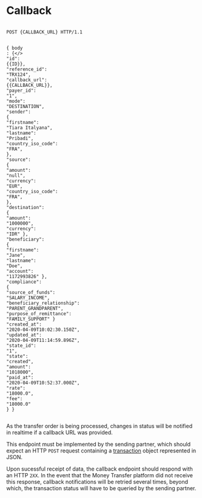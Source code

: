 <h1 id='callback'>Callback</h1>
<div class="highlight"><pre><code>
<span class="nf">POST</span> <span class="nn">{CALLBACK_URL}</span> <span class="kr">HTTP</span><span class="o">/</span><span class="m">1.1</span>

<span class="p">{</span>
    <span class="err">body</span> <span class="p">:</span>
    <span class="p">{</>
        <span class="nt">&#34;id&#34;</span><span class="p">:</span> <span class="mi">{{ID}}</span><span class="p">,</span>
        <span class="nt">&#34;reference_id&#34;</span><span class="p">:</span> <span class="s2">&#34;TRX124&#34;</span><span class="p">,</span>
        <span class="nt">&#34;callback_url&#34;</span><span class="p">:</span> <span class="kc">{{CALLBACK_URL}}</span><span class="p">,</span>
        <span class="nt">&#34;payer_id&#34;</span><span class="p">:</span> <span class="mi">&#34;1&#34;</span><span class="p">,</span>
        <span class="nt">&#34;mode&#34;</span><span class="p">:</span> <span class="s2">&#34;DESTINATION&#34;</span><span class="p">,</span>
        <span class="nt">&#34;sender&#34;</span><span class="p">:</span> <span class="p">{</span>
            <span class="nt">&#34;firstname&#34;</span><span class="p">:</span> <span class="s2">&#34;Tiara Italyana&#34;</span><span class="p">,</span>
            <span class="nt">&#34;lastname&#34;</span><span class="p">:</span> <span class="s2">&#34;Pribadi&#34;</span><span class="p">,</span>
            <span class="nt">&#34;country_iso_code&#34;</span><span class="p">:</span> <span class="s2">&#34;FRA&#34;</span><span class="p">,</span>
        <span class="p">},</span>
        <span class="nt">&#34;source&#34;</span><span class="p">:</span> <span class="p">{</span>
            <span class="nt">&#34;amount&#34;</span><span class="p">:</span> <span class="kc">&#34;null&#34;</span><span class="p">,</span>
            <span class="nt">&#34;currency&#34;</span><span class="p">:</span> <span class="s2">&#34;EUR&#34;</span><span class="p">,</span>
            <span class="nt">&#34;country_iso_code&#34;</span><span class="p">:</span> <span class="s2">&#34;FRA&#34;</span><span class="p">,</span>
        <span class="p">},</span>
        <span class="nt">&#34;destination&#34;</span><span class="p">:</span> <span class="p">{</span>
            <span class="nt">&#34;amount&#34;</span><span class="p">:</span> <span class="mi">&#34;1000000&#34;</span><span class="p">,</span>
            <span class="nt">&#34;currency&#34;</span><span class="p">:</span> <span class="s2">&#34;IDR&#34;</span>
        <span class="p">},</span>
        <span class="nt">&#34;beneficiary&#34;</span><span class="p">:</span> <span class="p">{</span>
            <span class="nt">&#34;firstname&#34;</span><span class="p">:</span> <span class="s2">&#34;Jane&#34;</span><span class="p">,</span>
            <span class="nt">&#34;lastname&#34;</span><span class="p">:</span> <span class="s2">&#34;Doe&#34;</span><span class="p">,</span>
            <span class="nt">&#34;account&#34;</span><span class="p">:</span> <span class="mi">&#34;1172993826&#34;</span>
        <span class="p">},</span>
        <span class="nt">&#34;compliance&#34;</span><span class="p">:</span> <span class="p">{</span>
            <span class="nt">&#34;source_of_funds&#34;</span><span class="p">:</span> <span class="s2">&#34;SALARY_INCOME&#34;</span><span class="p">,</span>
            <span class="nt">&#34;beneficiary_relationship&#34;</span><span class="p">:</span> <span class="s2">&#34;PARENT_GRANDPARENT&#34;</span><span class="p">,</span>
            <span class="nt">&#34;purpose_of_remittance&#34;</span><span class="p">:</span> <span class="mi">&#34;FAMILY_SUPPORT&#34;</span>
        <span class="p">}
        <span class="nt">&#34;created_at&#34;</span><span class="p">:</span> <span class="mi">&#34;2020-04-09T10:02:30.150Z&#34;</span><span class="p">,</span>
        <span class="nt">&#34;updated_at&#34;</span><span class="p">:</span> <span class="mi">&#34;2020-04-09T11:14:59.896Z&#34;</span><span class="p">,</span>
        <span class="nt">&#34;state_id&#34;</span><span class="p">:</span> <span class="s2">&#34;1&#34;</span><span class="p">,</span>
        <span class="nt">&#34;state&#34;</span><span class="p">:</span> <span class="s2">&#34;created&#34;</span><span class="p">,</span>
        <span class="nt">&#34;amount&#34;</span><span class="p">:</span> <span class="mi">&#34;1018000&#34;</span><span class="p">,</span>
        <span class="nt">&#34;paid_at&#34;</span><span class="p">:</span> <span class="mi">&#34;2020-04-09T10:52:37.000Z&#34;</span><span class="p">,</span>
        <span class="nt">&#34;rate&#34;</span><span class="p">:</span> <span class="mi">&#34;18000.0&#34;</span><span class="p">,</span>
        <span class="nt">&#34;fee&#34;</span><span class="p">:</span> <span class="mi">&#34;18000.0&#34;</span><span class="p"></span>
    <span class="p">}</span>
<span class="p">}</span>
</code></pre></div>
<p>As the transfer order is being processed, changes in status will be notified in realtime if a callback URL was provided.</p>

<p>This endpoint must be implemented by the sending partner, which should expect an HTTP <code>POST</code> request containing a <a href="#transaction">transaction</a> object represented in JSON.</p>

<p>Upon sucessful receipt of data, the callback endpoint should respond with an HTTP <code>2XX</code>. In the event that the Money Transfer platform did not receive this response, callback notifications will be retried several times, beyond which, the transaction status will have to be queried by the sending partner.</p>